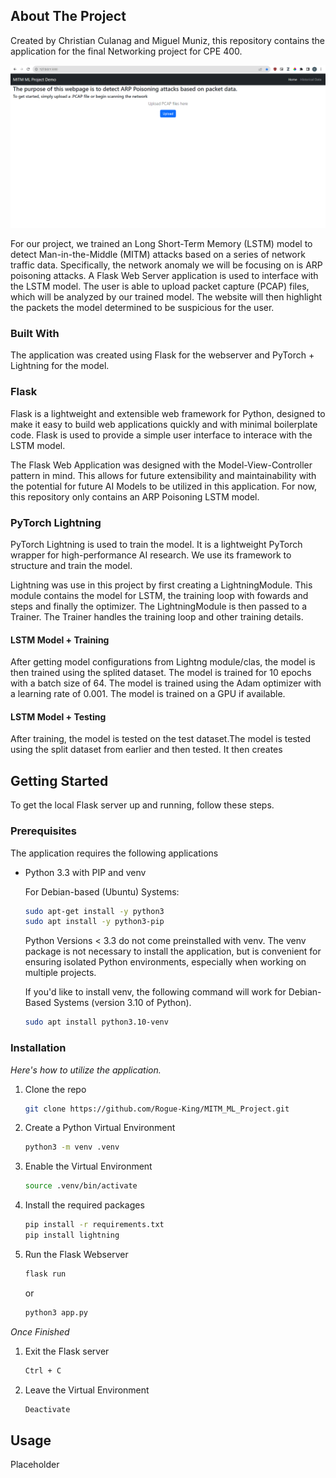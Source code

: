 <!-- ABOUT THE PROJECT -->
## About The Project
Created by Christian Culanag and Miguel Muniz, this repository contains the application for the final Networking project for CPE 400. 

![plot](./images/Webserver_Homepage.png)

For our project, we trained an Long Short-Term Memory (LSTM) model to detect Man-in-the-Middle (MITM) attacks based on a series of network traffic data. Specifically, the network anomaly we will be focusing on is ARP poisoning attacks. A Flask Web Server application is used to interface with the LSTM model. The user is able to upload packet capture (PCAP) files, which will be analyzed by our trained model. The website will then highlight the packets the model determined to be suspicious for the user.

### Built With
The application was created using Flask for the webserver and PyTorch + Lightning for the model. 

### Flask 
Flask is a lightweight and extensible web framework for Python, designed to make it easy to build web applications quickly and with minimal boilerplate code. Flask is used to provide a simple user interface to interace with the LSTM model. 

The Flask Web Application was designed with the Model-View-Controller pattern in mind. This allows for future extensibility and maintainability with the potential for future AI Models to be utilized in this application. For now, this repository only contains an ARP Poisoning LSTM model.

### PyTorch Lightning
PyTorch Lightning is used to train the model. It is a lightweight PyTorch wrapper for high-performance AI research. We use its framework to structure and train the model. 

Lightning was use in this project by first creating a LightningModule. This module contains the model for LSTM, the training loop with fowards and steps and finally the optimizer. The LightningModule is then passed to a Trainer. The Trainer handles the training loop and other training details.

#### LSTM Model + Training
After getting model configurations from Lightng module/clas, the model is then trained using the splited dataset. The model is trained for 10 epochs with a batch size of 64. The model is trained using the Adam optimizer with a learning rate of 0.001. The model is trained on a GPU if available.

#### LSTM Model + Testing 
After training, the model is tested on the test dataset.The model is tested using the split dataset from earlier and then tested. It then creates

<!-- GETTING STARTED -->
## Getting Started

To get the local Flask server up and running, follow these steps.

### Prerequisites

The application requires the following applications
* Python 3.3 with PIP and venv

  For Debian-based (Ubuntu) Systems:
  ```sh
  sudo apt-get install -y python3
  sudo apt install -y python3-pip
  ```
    
  Python Versions < 3.3 do not come preinstalled with venv. 
  The venv package is not necessary to install the application, but is convenient for ensuring isolated Python environments, especially when working on multiple projects.

  If you'd like to install venv, the following command will work for Debian-Based Systems (version 3.10 of Python).
  ```sh
  sudo apt install python3.10-venv
  ``` 


### Installation

_Here's how to utilize the application._

1. Clone the repo
   ```sh
   git clone https://github.com/Rogue-King/MITM_ML_Project.git
   ```

2. Create a Python Virtual Environment
   ```sh
   python3 -m venv .venv
   ```

3. Enable the Virtual Environment
   ``` sh
   source .venv/bin/activate
   ```

4. Install the required packages
   ```sh
   pip install -r requirements.txt
   pip install lightning
   ```

5. Run the Flask Webserver
   ```sh
   flask run
   ```

   or

   ```sh
   python3 app.py
   ```

_Once Finished_
1. Exit the Flask server
   ```sh
   Ctrl + C
   ```
2. Leave the Virtual Environment
   ```sh
   Deactivate
   ```

<!-- USAGE EXAMPLES -->
## Usage

Placeholder
